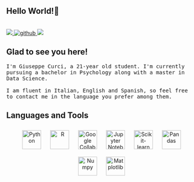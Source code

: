 ## Hello World!👋

<br>
<a href="mailto:giuseppecurci49@gmail.com" target="_blank">
<img src="https://img.shields.io/badge/Gmail-D14836?style=for-the-badge&logo=gmail&logoColor=white" />
</a>
<a href="https://github.com/giuseppecurci" target="_blank">
<img src=https://img.shields.io/badge/github-%2324292e.svg?&style=for-the-badge&logo=github&logoColor=white alt=github style=“margin-bottom: 5px;” />
</a>
<a href="https://t.me/Peppe010102" target="_blank">
<img src="https://img.shields.io/badge/Telegram-2CA5E0.svg?style=for-the-badge&logo=telegram&logoColor=white" />
</a>
<br/>

## Glad to see you here!

<p><samp>
  I'm Giuseppe Curci, a 21-year old student. I'm currently pursuing a bachelor in Psychology along with a master in Data Science.
  <br/><br/>
  I am fluent in Italian, English and Spanish, so feel free to contact me in the language you prefer among them.
</samp></p>

## Languages and Tools

<div align="center">  
<img style="margin: 10px" src="https://cdn.jsdelivr.net/gh/devicons/devicon/icons/python/python-original.svg" alt="Python" height="50" />
<img style="margin: 10px" src="https://download.logo.wine/logo/R_(programming_language)/R_(programming_language)-Logo.wine.png" alt="R" height="50" />  
<img style="margin: 10px" src="https://miro.medium.com/v2/resize:fit:776/1*QQanp0i0o7jcNegt9ClfsA.png" alt="Google Collab" height="50" />
<img style="margin: 10px" src="https://www.kindpng.com/picc/m/81-811458_jupyter-notebook-logo-hd-png-download.png" alt="Jupyter Notebook" height="50" />
<img style="margin: 10px" src="https://www.bgp4.com/wp-content/uploads/2019/08/Scikit_learn_logo_small.svg_-840x452.png" alt="Scikit-learn" height="50" />
<img style="margin: 10px" src="https://tse4.mm.bing.net/th?id=OIP.vD5O0cGtIr0y-S6blOX8vAHaC_&pid=Api" alt="Pandas" height="50" />  
<img style="margin: 10px" src="https://upload.wikimedia.org/wikipedia/commons/3/31/NumPy_logo_2020.svg" alt="Numpy" height="50" />
<img style="margin: 10px" src="https://matplotlib.org/3.1.0/_static/logo2.png" alt="Matplotlib" height="50" />  
</div>
